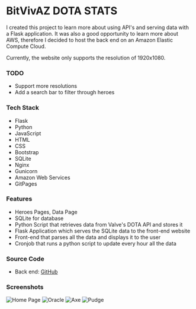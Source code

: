 # BitVivAZ DOTA STATS

I created this project to learn more about using API's and serving data with a Flask application. It was also a good opportunity to learn more about AWS, therefore I decided to host the back end on an Amazon Elastic Compute Cloud.

Currently, the website only supports the resolution of 1920x1080.

### TODO

- Support more resolutions
- Add a search bar to filter through heroes

### Tech Stack

- Flask
- Python
- JavaScript
- HTML
- CSS
- Bootstrap
- SQLite
- Nginx
- Gunicorn
- Amazon Web Services
- GitPages

### Features

- Heroes Pages, Data Page
- SQLite for database
- Python Script that retrieves data from Valve's DOTA API and stores it
- Flask Application which serves the SQLite data to the front-end website
- Front-end that parses all the data and displays it to the user
- Cronjob that runs a python script to update every hour all the data

### Source Code

- Back end: [GitHub](https://github.com/bitVivAZ/dota-stats-backend)

### Screenshots
![Home Page][Welcome Page]
![Oracle][Oracle]
![Axe][Axe]
![Pudge][Pudge]

[Welcome Page]: https://buxmann.dev/static/img/dotastats-homepage.png "Home Page"
[Oracle]: https://buxmann.dev/static/img/dotastats-oracle.png "Oracle"
[Axe]: https://buxmann.dev/static/img/dotastats-axe.png "Axe"
[Pudge]: https://buxmann.dev/static/img/dotastats-pudge.png "Pudge"
